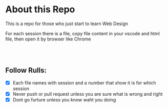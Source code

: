 # About this Repo
This is a repo for those who just start to learn Web Design

For each session there is a file, copy file content in your vscode and html file, then open it by browser like Chrome

<br><br>
## Follow Rulls:
- [x] Each file names with session and a number that show it is for which session
- [x] Never push or pull request unless you are sure what is wrong and right
- [x] Dont go furture unless you know waht you doing
